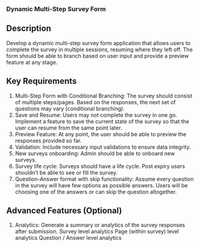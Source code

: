 ### Dynamic Multi-Step Survey Form

## Description

Develop a dynamic multi-step survey form application that allows users to complete the survey in multiple sessions,
resuming where they left off. The form should be able to branch based on user input and provide a preview feature at any
stage.

## Key Requirements

1. Multi-Step Form with Conditional Branching: The survey should consist of multiple steps/pages. Based on the
   responses, the next set of questions may vary (conditional branching).
2. Save and Resume: Users may not complete the survey in one go. Implement a feature to save the current state of the
   survey so that the user can resume from the same point later.
3. Preview Feature: At any point, the user should be able to preview the responses provided so far.
4. Validation: Include necessary input validations to ensure data integrity.
5. New surveys onboarding: Admin should be able to onboard new surveys.
6. Survey life cycle: Surveys should have a life cycle. Post expiry users shouldn’t be able to see or fill the survey.
7. Question-Answer format with skip functionality: Assume every question in the survey will have few options as possible
   answers. Users will be choosing one of the answers or can skip the question altogether.

## Advanced Features (Optional)

1. Analytics: Generate a summary or analytics of the survey responses after submission.
   Survey level analytics
   Page (within survey) level analytics
   Question / Answer level analytics